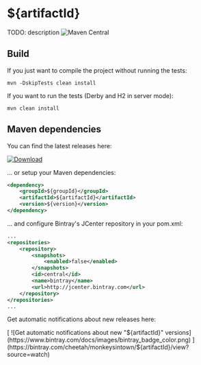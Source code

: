 # ${artifactId}

TODO: description ![Maven Central](https://img.shields.io/maven-central/v/com.github.monkeysintown/${artifactId}.svg)


## Build

If you just want to compile the project without running the tests:

```
mvn -DskipTests clean install
```

If you want to run the tests (Derby and H2 in server mode):

```
mvn clean install
```

## Maven dependencies

You can find the latest releases here:

[ ![Download](https://api.bintray.com/packages/cheetah/monkeysintown/${artifactId}/images/download.svg) ](https://bintray.com/cheetah/monkeysintown/${artifactId}/_latestVersion)

... or setup your Maven dependencies:

```xml
<dependency>
    <groupId>${groupId}</groupId>
    <artifactId>${artifactId}</artifactId>
    <version>${version}</version>
</dependency>
```

... and configure Bintray's JCenter repository in your pom.xml:
 
```xml
...
<repositories>
    <repository>
        <snapshots>
            <enabled>false</enabled>
        </snapshots>
        <id>central</id>
        <name>bintray</name>
        <url>http://jcenter.bintray.com</url>
    </repository>
</repositories>
...
```

Get automatic notifications about new releases here:

[ ![Get automatic notifications about new "${artifactId}" versions](https://www.bintray.com/docs/images/bintray_badge_color.png) ](https://bintray.com/cheetah/monkeysintown/${artifactId}/view?source=watch)
